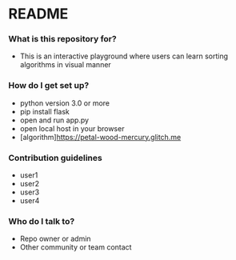 # README #



### What is this repository for? ###

* This is an interactive playground where users can learn sorting algorithms in visual manner
### How do I get set up? ###

* python version 3.0 or more
*  pip install flask 
* open and run  app.py
* open local host in your browser
* [algorithm]https://petal-wood-mercury.glitch.me

### Contribution guidelines ###
* user1
* user2
* user3
* user4
### Who do I talk to? ###

* Repo owner or admin
* Other community or team contact